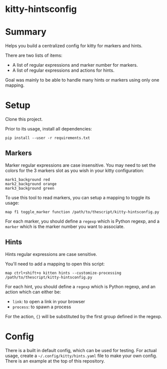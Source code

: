 kitty-hintsconfig
=================

# Summary

Helps you build a centralized config for kitty for markers and hints.

There are two lists of items:
- A list of regular expressions and marker number for markers.
- A list of regular expressions and actions for hints.

Goal was mainly to be able to handle many hints or markers using only one
mapping.

# Setup

Clone this project.

Prior to its usage, install all dependencies:
```
pip install --user -r requirements.txt
```

## Markers

Marker regular expressions are case insensitive.
You may need to set the colors for the 3 markers slot as you wish in your kitty
configuration:
```
mark1_background red
mark2_background orange
mark3_background green
```

To use this tool to read markers, you can setup a mapping to toggle its usage:
```
map f1 toggle_marker function /path/to/thescript/kitty-hintsconfig.py
```

For each marker, you should define a `regexp` which is Python regexp, and a
`marker` which is the marker number you want to associate.

## Hints

Hints regular expressions are case sensitive.

You'll need to add a mapping to open this script:
```
map ctrl+shift+o kitten hints --customize-processing /path/to/thescript/kitty-hintsconfig.py
```

For each hint, you should define a `regexp` which is Python regexp, and an
action which can either be:
- `link`: to open a link in your browser
- `process`: to spawn a process

For the action, `{}` will be substituted by the first group defined in the
regexp.

# Config

There is a built in default config, which can be used for testing. For actual
usage, create a `~/.config/kitty/hints.yaml` file to make your own config. There
is an example at the top of this repository.
